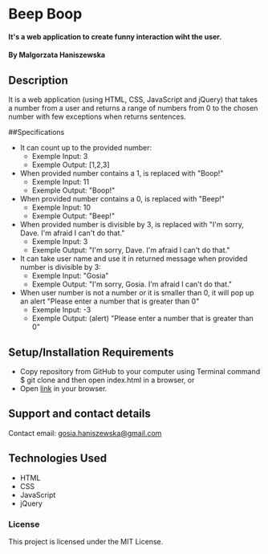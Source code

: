 # Beep Boop

#### It's a web application to create funny interaction wiht the user.

#### By Malgorzata Haniszewska

## Description
It is a web application (using HTML, CSS, JavaScript and jQuery) that takes a number from a user and returns a range of numbers from 0 to the chosen number with few exceptions when returns sentences.

##Specifications
* It can count up to the provided number:
  * Exemple Input: 3
  * Exemple Output: [1,2,3]
* When provided number contains a 1, is replaced with "Boop!"
  * Exemple Input: 11
  * Exemple Output: "Boop!"
* When provided number contains a 0, is replaced with "Beep!"
  * Exemple Input: 10
  * Exemple Output: "Beep!"
* When provided number is divisible by 3, is replaced with "I'm sorry, Dave. I'm afraid I can't do that."
  * Exemple Input: 3
  * Exemple Output: "I'm sorry, Dave. I'm afraid I can't do that."
* It can take user name and use it in returned message when provided number is divisible by 3:
  * Exemple Input: "Gosia"
  * Exemple Output: "I'm sorry, Gosia. I'm afraid I can't do that."
* When user number is not a number or it is smaller than 0, it will pop up an alert "Please enter a number that is greater than 0"
  * Exemple Input: -3
  * Exemple Output: (alert) "Please enter a number that is greater than 0"

## Setup/Installation Requirements

* Copy repository from GitHub to your computer using Terminal command $ git clone and then open index.html in a browser, or
* Open [link](https://yetka.github.io/Beep-Boop) in your browser.

## Support and contact details

Contact email: gosia.haniszewska@gmail.com

## Technologies Used

* HTML
* CSS
* JavaScript
* jQuery

### License

This project is licensed under the MIT License.
